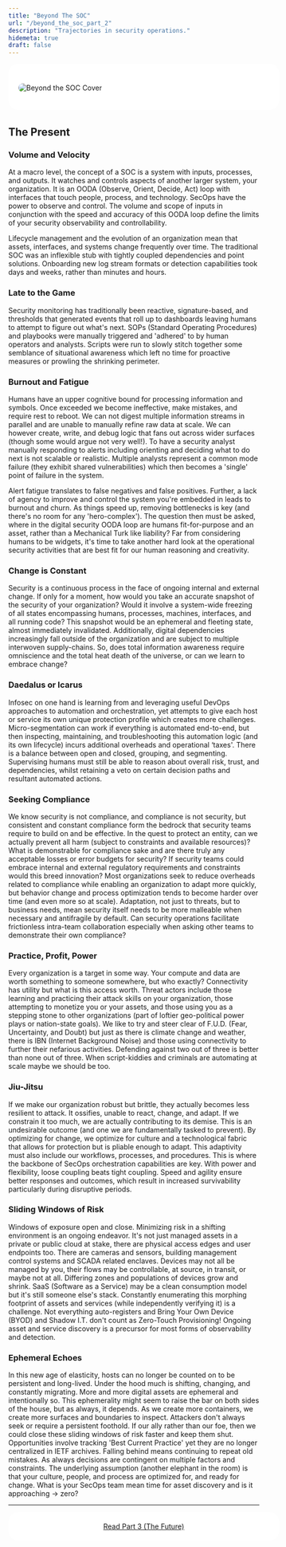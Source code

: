```yaml
---
title: "Beyond The SOC"
url: "/beyond_the_soc_part_2"
description: "Trajectories in security operations."
hidemeta: true
draft: false
---
```

<style>
.post-description {
  font-size: 1.5em; color: var(--text, #666);
}
</style>

<div style="background-color: var(--card-bg, #fff); border-radius: 20px; padding: 24px 20px 20px 20px; width: 100%; margin-bottom: 32px;">
  <img loading="lazy" class="img-fluid" src="/images/new_image.png" alt="Beyond the SOC Cover" style="border-radius: 12px; margin: 16px 0;">
</div>

## The Present

### Volume and Velocity

At a macro level, the concept of a SOC is a system with inputs, processes, and outputs. It watches and controls aspects of another larger system, your organization. It is an OODA (Observe, Orient, Decide, Act) loop with interfaces that touch people, process, and technology. SecOps have the power to observe and control. The volume and scope of inputs in conjunction with the speed and accuracy of this OODA loop define the limits of your security observability and controllability.

Lifecycle management and the evolution of an organization mean that assets, interfaces, and systems change frequently over time. The traditional SOC was an inflexible stub with tightly coupled dependencies and point solutions. Onboarding new log stream formats or detection capabilities took days and weeks, rather than minutes and hours.

### Late to the Game

Security monitoring has traditionally been reactive, signature-based, and thresholds that generated events that roll up to dashboards leaving humans to attempt to figure out what's next. SOPs (Standard Operating Procedures) and playbooks were manually triggered and 'adhered' to by human operators and analysts. Scripts were run to slowly stitch together some semblance of situational awareness which left no time for proactive measures or prowling the shrinking perimeter.

### Burnout and Fatigue

Humans have an upper cognitive bound for processing information and symbols. Once exceeded we become ineffective, make mistakes, and require rest to reboot. We can not digest multiple information streams in parallel and are unable to manually refine raw data at scale. We can however create, write, and debug logic that fans out across wider surfaces (though some would argue not very well!). To have a security analyst manually responding to alerts including orienting and deciding what to do next is not scalable or realistic. Multiple analysts represent a common mode failure (they exhibit shared vulnerabilities) which then becomes a 'single' point of failure in the system.

Alert fatigue translates to false negatives and false positives. Further, a lack of agency to improve and control the system you're embedded in leads to burnout and churn. As things speed up, removing bottlenecks is key (and there's no room for any 'hero-complex'). The question then must be asked, where in the digital security OODA loop are humans fit-for-purpose and an asset, rather than a Mechanical Turk like liability? Far from considering humans to be widgets, it's time to take another hard look at the operational security activities that are best fit for our human reasoning and creativity.

### Change is Constant

Security is a continuous process in the face of ongoing internal and external change. If only for a moment, how would you take an accurate snapshot of the security of your organization? Would it involve a system-wide freezing of all states encompassing humans, processes, machines, interfaces, and all running code? This snapshot would be an ephemeral and fleeting state, almost immediately invalidated. Additionally, digital dependencies increasingly fall outside of the organization and are subject to multiple interwoven supply-chains. So, does total information awareness require omniscience and the total heat death of the universe, or can we learn to embrace change?

### Daedalus or Icarus

Infosec on one hand is learning from and leveraging useful DevOps approaches to automation and orchestration, yet attempts to give each host or service its own unique protection profile which creates more challenges. Micro-segmentation can work if everything is automated end-to-end, but then inspecting, maintaining, and troubleshooting this automation logic (and its own lifecycle) incurs additional overheads and operational ‘taxes'. There is a balance between open and closed, grouping, and segmenting. Supervising humans must still be able to reason about overall risk, trust, and dependencies, whilst retaining a veto on certain decision paths and resultant automated actions.

### Seeking Compliance

We know security is not compliance, and compliance is not security, but consistent and constant compliance form the bedrock that security teams require to build on and be effective. In the quest to protect an entity, can we actually prevent all harm (subject to constraints and available resources)? What is demonstrable for compliance sake and are there truly any acceptable losses or error budgets for security? If security teams could embrace internal and external regulatory requirements and constraints would this breed innovation? Most organizations seek to reduce overheads related to compliance while enabling an organization to adapt more quickly, but behavior change and process optimization tends to become harder over time (and even more so at scale). Adaptation, not just to threats, but to business needs, mean security itself needs to be more malleable when necessary and antifragile by default. Can security operations facilitate frictionless intra-team collaboration especially when asking other teams to demonstrate their own compliance?

### Practice, Profit, Power

Every organization is a target in some way. Your compute and data are worth something to someone somewhere, but who exactly? Connectivity has utility but what is this access worth. Threat actors include those learning and practicing their attack skills on your organization, those attempting to monetize you or your assets, and those using you as a stepping stone to other organizations (part of loftier geo-political power plays or nation-state goals). We like to try and steer clear of F.U.D. (Fear, Uncertainty, and Doubt) but just as there is climate change and weather, there is IBN (Internet Background Noise) and those using connectivity to further their nefarious activities. Defending against two out of three is better than none out of three. When script-kiddies and criminals are automating at scale maybe we should be too.

### Jiu-Jitsu

If we make our organization robust but brittle, they actually becomes less resilient to attack. It ossifies, unable to react, change, and adapt. If we constrain it too much, we are actually contributing to its demise. This is an undesirable outcome (and one we are fundamentally tasked to prevent). By optimizing for change, we optimize for culture and a technological fabric that allows for protection but is pliable enough to adapt. This adaptivity must also include our workflows, processes, and procedures. This is where the backbone of SecOps orchestration capabilities are key. With power and flexibility, loose coupling beats tight coupling. Speed and agility ensure better responses and outcomes, which result in increased survivability particularly during disruptive periods.

### Sliding Windows of Risk

Windows of exposure open and close. Minimizing risk in a shifting environment is an ongoing endeavor. It's not just managed assets in a private or public cloud at stake, there are physical access edges and user endpoints too. There are cameras and sensors, building management control systems and SCADA related enclaves. Devices may not all be managed by you, their flows may be controllable, at source, in transit, or maybe not at all. Differing zones and populations of devices grow and shrink. SaaS (Software as a Service) may be a clean consumption model but it's still someone else's stack. Constantly enumerating this morphing footprint of assets and services (while independently verifying it) is a challenge. Not everything auto-registers and Bring Your Own Device (BYOD) and Shadow I.T. don't count as Zero-Touch Provisioning! Ongoing asset and service discovery is a precursor for most forms of observability and detection.

### Ephemeral Echoes

In this new age of elasticity, hosts can no longer be counted on to be persistent and long-lived. Under the hood much is shifting, changing, and constantly migrating. More and more digital assets are ephemeral and intentionally so. This ephemerality might seem to raise the bar on both sides of the house, but as always, it depends. As we create more containers, we create more surfaces and boundaries to inspect. Attackers don't always seek or require a persistent foothold. If our ally rather than our foe, then we could close these sliding windows of risk faster and keep them shut. Opportunities involve tracking 'Best Current Practice' yet they are no longer centralized in IETF archives. Falling behind means continuing to repeat old mistakes. As always decisions are contingent on multiple factors and constraints. The underlying assumption (another elephant in the room) is that your culture, people, and process are optimized for, and ready for change. What is your SecOps team mean time for asset discovery and is it approaching → zero?

---

<div style="background-color: var(--card-bg, #fff); border-radius: 20px; padding: 20px; width: 100%;">
  <center>
    <a class="button" href="/beyond_the_soc_part_3" rel="noopener" title="Part 2">
      <span class="button-inner">Read Part 3 (The Future)</span>
    </a>
  </center>
</div>
